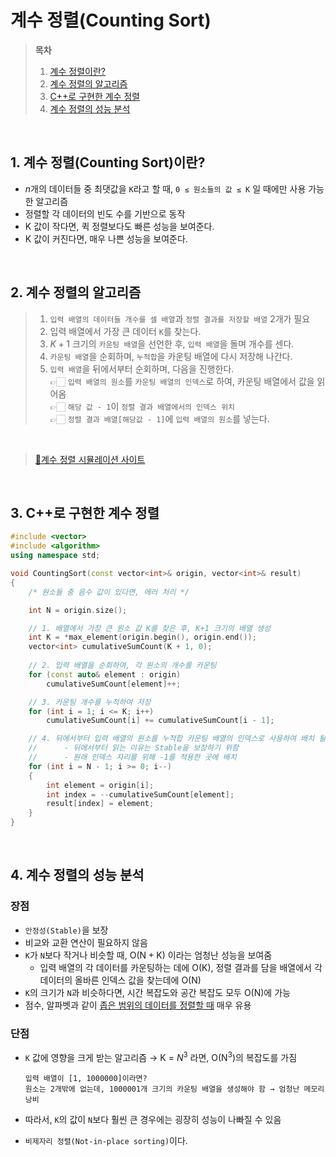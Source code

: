 # 계수 정렬(Counting Sort)  

> **목차**  
> 1. [계수 정렬이란?](#1-계수-정렬counting-sort이란)  
> 2. [계수 정렬의 알고리즘](#2-계수-정렬의-알고리즘)  
> 3. [C++로 구현한 계수 정렬](#3-c로-구현한-계수-정렬)  
> 4. [계수 정렬의 성능 분석](#4-계수-정렬의-성능-분석)  

<br>

## 1. 계수 정렬(Counting Sort)이란?
- $n$개의 데이터들 중 최댓값을 `K`라고 할 때, `0 ≤ 원소들의 값 ≤ K` 일 때에만 사용 가능한 알고리즘
- 정렬할 각 데이터의 빈도 수를 기반으로 동작
- K 값이 작다면, 퀵 정렬보다도 빠른 성능을 보여준다.
- K 값이 커진다면, 매우 나쁜 성능을 보여준다.  

<br>

## 2. 계수 정렬의 알고리즘  
> 1. `입력 배열의 데이터들 개수를 셀 배열`과 `정렬 결과를 저장할 배열` 2개가 필요  
> 2. 입력 배열에서 가장 큰 데이터 `K`를 찾는다.  
> 3. $K+1$ 크기의 `카운팅 배열`을 선언한 후, `입력 배열`을 돌며 개수를 센다.  
> 4. `카운팅 배열`을 순회하며, `누적합`을 카운팅 배열에 다시 저장해 나간다.  
> 5. `입력 배열`을 뒤에서부터 순회하며, 다음을 진행한다.  
    👉🏻 `입력 배열의 원소`를 `카운팅 배열의 인덱스`로 하여, 카운팅 배열에서 값을 읽어옴  
    👉🏻 `해당 값 - 1`이 `정렬 결과 배열에서의 인덱스 위치`  
    👉🏻 `정렬 결과 배열[해당값 - 1]`에 `입력 배열의 원소`를 넣는다.  

<br>

> [🔗계수 정렬 시뮬레이션 사이트](https://www.cs.miami.edu/home/burt/learning/Csc517.091/workbook/countingsort.html)  

<br>


## 3. C++로 구현한 계수 정렬
```cpp
#include <vector>
#include <algorithm>
using namespace std;

void CountingSort(const vector<int>& origin, vector<int>& result)
{
    /* 원소들 중 음수 값이 있다면, 에러 처리 */

    int N = origin.size();

    // 1. 배열에서 가장 큰 원소 값 K를 찾은 후, K+1 크기의 배열 생성
    int K = *max_element(origin.begin(), origin.end());
    vector<int> cumulativeSumCount(K + 1, 0);
    
    // 2. 입력 배열을 순회하며, 각 원소의 개수를 카운팅
    for (const auto& element : origin)
        cumulativeSumCount[element]++;

    // 3. 카운팅 개수를 누적하여 저장
    for (int i = 1; i <= K; i++)
        cumulativeSumCount[i] += cumulativeSumCount[i - 1];

    // 4. 뒤에서부터 입력 배열의 원소를 누적합 카운팅 배열의 인덱스로 사용하여 배치 될 위치 찾기
    //      - 뒤에서부터 읽는 이유는 Stable을 보장하기 위함
    //      - 원래 인덱스 자리를 위해 -1를 적용한 곳에 배치
    for (int i = N - 1; i >= 0; i--)
    {
        int element = origin[i];
        int index = --cumulativeSumCount[element];
        result[index] = element;
    }
}
```  

<br>

## 4. 계수 정렬의 성능 분석
### 장점
- `안정성(Stable)`을 보장
- 비교와 교환 연산이 필요하지 않음
- `K`가 `N`보다 작거나 비슷할 때, $\mathrm{O(N + K)}$ 이라는 엄청난 성능을 보여줌
    - 입력 배열의 각 데이터를 카운팅하는 데에 $\mathrm{O(K)}$, 정렬 결과를 담을 배열에서 각 데이터의 올바른 인덱스 값을 찾는데에 $\mathrm{O(N)}$ 
- `K`의 크기가 `N`과 비슷하다면, 시간 복잡도와 공간 복잡도 모두 $\mathrm{O(N)}$에 가능
- 점수, 알파벳과 같이 <u>좁은 범위의 데이터를 정렬할 때</u> 매우 유용  

### 단점
- `K` 값에 영향을 크게 받는 알고리즘  →  K = $N^3$ 라면, $\mathrm{O(N^3)}$의 복잡도를 가짐  

    ```
    입력 배열이 [1, 1000000]이라면?
    원소는 2개밖에 없는데, 1000001개 크기의 카운팅 배열을 생성해야 함 → 엄청난 메모리 낭비
    ```
- 따라서, `K`의 값이 `N`보다 훨씬 큰 경우에는 굉장히 성능이 나빠질 수 있음
- `비제자리 정렬(Not-in-place sorting)`이다.